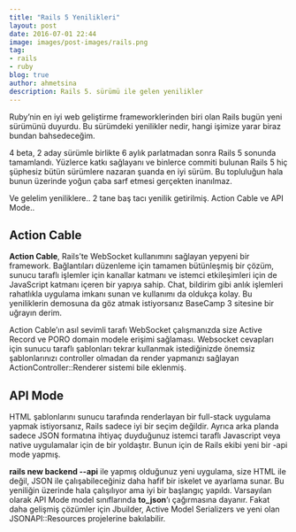 ```yaml
---
title: "Rails 5 Yenilikleri"
layout: post
date: 2016-07-01 22:44
image: images/post-images/rails.png
tag:
- rails
- ruby
blog: true
author: ahmetsina
description: Rails 5. sürümü ile gelen yenilikler
---
```



Ruby’nin en iyi web geliştirme frameworklerinden biri olan Rails bugün yeni sürümünü duyurdu. Bu sürümdeki yenilikler nedir, hangi işimize yarar biraz bundan bahsedeceğim.

4 beta, 2 aday sürümle birlikte 6 aylık parlatmadan sonra Rails 5 sonunda tamamlandı. Yüzlerce katkı sağlayanı ve binlerce commiti bulunan Rails 5 hiç şüphesiz bütün sürümlere nazaran şuanda en iyi sürüm. Bu topluluğun hala bunun üzerinde yoğun çaba sarf etmesi gerçekten inanılmaz.

Ve gelelim yeniliklere.. 2 tane baş tacı yenilik getirilmiş. Action Cable ve API Mode..

## Action Cable
**Action Cable**, Rails’te WebSocket kullanımını sağlayan yepyeni bir framework. Bağlantıları düzenleme için tamamen bütünleşmiş bir çözüm, sunucu taraflı işlemler için kanallar katmanı ve istemci etkileşimleri için de JavaScript katmanı içeren bir yapıya sahip. Chat, bildirim gibi anlık işlemleri rahatlıkla uygulama imkanı sunan ve kullanımı da oldukça kolay. Bu yeniliklerin demosuna da göz atmak istiyorsanız BaseCamp 3 sitesine bir uğrayın derim.

Action Cable’ın asıl sevimli tarafı WebSocket çalışmanızda size Active Record ve PORO domain modele erişimi sağlaması. Websocket cevapları için sunucu taraflı şablonları tekrar kullanmak istediğinizde önemsiz şablonlarınızı controller olmadan da render yapmanızı sağlayan ActionController::Renderer sistemi bile eklenmiş.

## API Mode

HTML şablonlarını sunucu tarafında renderlayan bir full-stack uygulama yapmak istiyorsanız, Rails sadece iyi bir seçim değildir. Ayrıca arka planda sadece JSON formatına ihtiyaç duyduğunuz istemci taraflı Javascript veya native uygulamalar için de bir yoldaştır. Bunun için de Rails ekibi yeni bir -api mode yapmış.

**rails new backend --api** ile yapmış olduğunuz yeni uygulama, size HTML ile değil, JSON ile çalışabileceğiniz daha hafif bir iskelet ve ayarlama sunar. Bu yeniliğin üzerinde hala çalışılıyor ama iyi bir başlangıç yapıldı. Varsayılan olarak API Mode model sınıflarında **to_json**‘ı çağırmasına dayanır. Fakat daha gelişmiş çözümler için Jbuilder, Active Model Serializers ve yeni olan JSONAPI::Resources projelerine bakılabilir.
